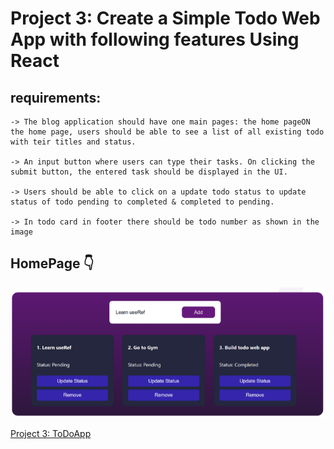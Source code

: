 # Project 3: Create a Simple Todo Web App with following features Using React

## requirements: 
    -> The blog application should have one main pages: the home pageON the home page, users should be able to see a list of all existing todo with teir titles and status.
    
    -> An input button where users can type their tasks. On clicking the submit button, the entered task should be displayed in the UI.

    -> Users should be able to click on a update todo status to update status of todo pending to completed & completed to pending.

    -> In todo card in footer there should be todo number as shown in the image

## HomePage 👇

<img src="https://github.com/salmanshaikh18/MileStone-2-Assignment/blob/main/Project_3_ToDoApp/assets/Capture.PNG" />

<a href="https://github.com/salmanshaikh18/MileStone-2-Assignment/tree/main/Project_3_ToDoApp">Project 3: ToDoApp</a>

